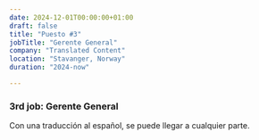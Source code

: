 ```yaml
---
date: 2024-12-01T00:00:00+01:00
draft: false
title: "Puesto #3"
jobTitle: "Gerente General"
company: "Translated Content"
location: "Stavanger, Norway"
duration: "2024-now"

---
```

### 3rd job: Gerente General

Con una traducción al español, se puede llegar a cualquier parte.